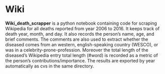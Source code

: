 # Wiki

**Wiki_death_scrapper** is a python notebook containing code for scraping Wikipedia for all deaths reported from  year 2006 to 2016. It keeps track of death year, month, and day. It also records the person’s name, age, and brief comments. The comments are also used to extract whether the diseased comes from an western, english-speaking country (WESCO), or was in a celebrity-prone-profession. Moreover the total length of the diseased’s Wikipedia entry total length (#word) is recorded as a metric of the person’s contributions/importance. The results are exported by year automatically as cvs in the same directory.